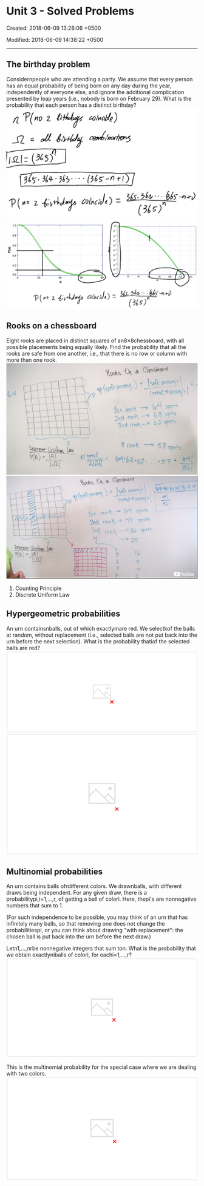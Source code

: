 # Unit 3 - Solved Problems

Created: 2018-06-09 13:28:06 +0500

Modified: 2018-06-09 14:38:22 +0500

---

## The birthday problem

Considernpeople who are attending a party. We assume that every person has an equal probability of being born on any day during the year, independently of everyone else, and ignore the additional complication presented by leap years (i.e., nobody is born on February 29). What is the probability that each person has a distinct birthday?
![image](media/Intro---Syllabus_Unit-3---Solved-Problems-image1.png)
![image](media/Intro---Syllabus_Unit-3---Solved-Problems-image2.png)

## Rooks on a chessboard

Eight rooks are placed in distinct squares of an8×8chessboard, with all possible placements being equally likely. Find the probability that all the rooks are safe from one another, i.e., that there is no row or column with more than one rook.
![image](media/Intro---Syllabus_Unit-3---Solved-Problems-image3.png)
![image](media/Intro---Syllabus_Unit-3---Solved-Problems-image4.png)

1. Counting Principle
2. Discrete Uniform Law

## Hypergeometric probabilities

An urn containsnballs, out of which exactlymare red. We selectkof the balls at random, without replacement (i.e., selected balls are not put back into the urn before the next selection). What is the probability thatiof the selected balls are red?
![image](media/Intro---Syllabus_Unit-3---Solved-Problems-image5.png)
![と ) ](media/Intro---Syllabus_Unit-3---Solved-Problems-image6.png)

## Multinomial probabilities

An urn contains balls ofrdifferent colors. We drawnballs, with different draws being independent. For any given draw, there is a probabilitypi,i=1,...,r, of getting a ball of colori. Here, thepi's are nonnegative numbers that sum to 1.

(For such independence to be possible, you may think of an urn that has infinitely many balls, so that removing one does not change the probabilitiespi, or you can think about drawing "with replacement": the chosen ball is put back into the urn before the next draw.)

Letn1,...,nrbe nonnegative integers that sum ton. What is the probability that we obtain exactlyniballs of colori, for eachi=1,...,r?
![image](media/Intro---Syllabus_Unit-3---Solved-Problems-image7.png)

This is the multinomial probability for the special case where we are dealing with two colors.
![image](media/Intro---Syllabus_Unit-3---Solved-Problems-image8.png)
